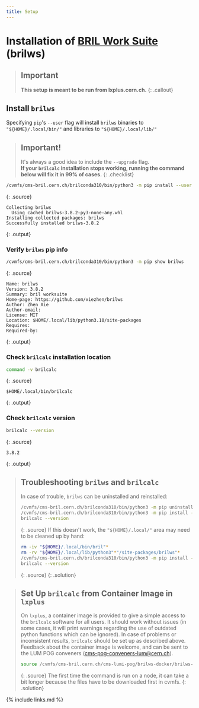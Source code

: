 ```yaml
---
title: Setup
---
```



# Installation of [BRIL Work Suite](https://cmslumi.web.cern.ch/#prerequisite) (brilws)

> ## Important
> **This setup is meant to be run from lxplus.cern.ch.**
{: .callout}

## Install `brilws`
Specifying `pip`'s `--user` flag will install `brilws` binaries to `"${HOME}/.local/bin/"` and libraries to `"${HOME}/.local/lib/"`
> ## Important!
> It's always a good idea to include the `--upgrade` flag.\
> **If your `brilcalc` installation stops working, running the command below will fix it in 99% of cases.**
{: .checklist}

```bash
/cvmfs/cms-bril.cern.ch/brilconda310/bin/python3 -m pip install --user --upgrade brilws
```
{: .source}
```
Collecting brilws
  Using cached brilws-3.8.2-py3-none-any.whl
Installing collected packages: brilws
Successfully installed brilws-3.8.2
```
{: .output}

### Verify `brilws` pip info
```bash
/cvmfs/cms-bril.cern.ch/brilconda310/bin/python3 -m pip show brilws
```
{: .source}
```
Name: brilws
Version: 3.8.2
Summary: bril worksuite
Home-page: https://github.com/xiezhen/brilws
Author: Zhen Xie
Author-email:
License: MIT
Location: $HOME/.local/lib/python3.10/site-packages
Requires:
Required-by:
```
{: .output}

### Check `brilcalc` installation location
```bash
command -v brilcalc
```
{: .source}
```
$HOME/.local/bin/brilcalc
```
{: .output}

### Check `brilcalc` version
```bash
brilcalc --version
```
{: .source}
```
3.8.2
```
{: .output}

> ## Troubleshooting `brilws` and `brilcalc`
> In case of trouble, `brilws` can be uninstalled and reinstalled:
> ```bash
> /cvmfs/cms-bril.cern.ch/brilconda310/bin/python3 -m pip uninstall -y brilws
> /cvmfs/cms-bril.cern.ch/brilconda310/bin/python3 -m pip install --user --upgrade brilws
> brilcalc --version
> ```
> {: .source}
> If this doesn't work, the `"${HOME}/.local/"` area may need to be cleaned up by hand:
> ```bash
> rm -iv "${HOME}/.local/bin/bril"*
> rm -rv "${HOME}/.local/lib/python3"*"/site-packages/brilws"*
> /cvmfs/cms-bril.cern.ch/brilconda310/bin/python3 -m pip install --user --upgrade brilws
> brilcalc --version
> ```
> {: .source}
{: .solution}

> ## Set Up `brilcalc` from Container Image in `lxplus`
> On `lxplus`, a container image is provided to give a simple access to the `brilcalc` software for all users.
> It should work without issues (in some cases, it will print warnings regarding the use of outdated python functions which can be ignored).
> In case of problems or inconsistent results, `brilcalc` should be set up as described above.
> Feedback about the container image is welcome, and can be sent to the LUM POG conveners (<cms-pog-conveners-lum@cern.ch>).
> ```bash
> source /cvmfs/cms-bril.cern.ch/cms-lumi-pog/brilws-docker/brilws-env
> ```
> {: .source}
> The first time the command is run on a node, it can take a bit longer because the files have to be downloaded first in cvmfs.
{: .solution}

{% include links.md %}
